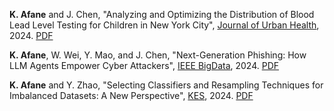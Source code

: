 **K. Afane** and J. Chen, "Analyzing and Optimizing the Distribution of Blood Lead Level Testing for Children in New York City", [Journal of Urban Health](https://link.springer.com/journal/11524), 2024. [PDF](https://link.springer.com/article/10.1007/s11524-024-00920-5) 

**K. Afane**, W. Wei, Y. Mao, and J. Chen, "Next-Generation Phishing: How LLM Agents Empower Cyber Attackers", [IEEE BigData](https://www3.cs.stonybrook.edu/~ieeebigdata2024/), 2024. [PDF](https://arxiv.org/abs/2411.13874)


**K. Afane** and Y. Zhao, "Selecting Classifiers and Resampling Techniques for Imbalanced Datasets: A New Perspective", [KES](http://kes2024.kesinternational.org), 2024. [PDF](https://drive.google.com/file/d/1PvMINpcGU3p_-_rXVDCsVFzqH4BrlcsD/view?usp=drive_link)
